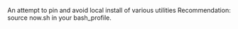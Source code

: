 An attempt to pin and avoid local install of various utilities
Recommendation: source now.sh in your bash_profile.